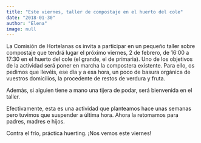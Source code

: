```yaml
---
title: "Este viernes, taller de compostaje en el huerto del cole"
date: "2018-01-30"
author: "Elena"
image: null
---
```


La Comisión de Hortelanas os invita a participar en un pequeño taller sobre compostaje que tendrá lugar el próximo viernes, 2 de febrero, de 16:00 a 17:30 en el huerto del cole (el grande, el de primaria). Uno de los objetivos de la actividad será poner en marcha la compostera existente. Para ello, os pedimos que llevéis, ese día y a esa hora, un poco de basura orgánica de vuestros domicilios, la procedente de restos de verdura y fruta.

Además, si alguien tiene a mano una tijera de podar, será bienvenida en el taller.

Efectivamente, esta es una actividad que planteamos hace unas semanas pero tuvimos que suspender a última hora. Ahora la retomamos para padres, madres e hijos.

Contra el frío, práctica huerting. ¡Nos vemos este viernes!
